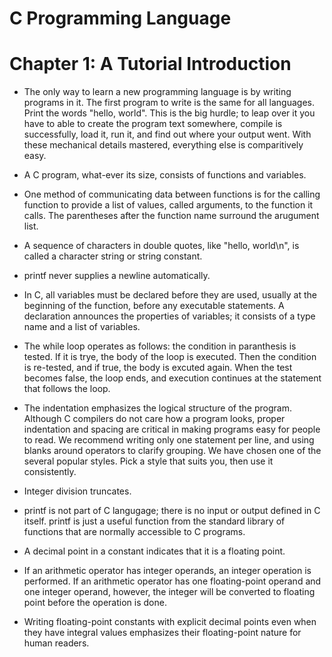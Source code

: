 # C Programming Language

# Chapter 1: A Tutorial Introduction

- The only way to learn a new programming language is by writing programs in it. The first program to write is the same for all languages. Print the words "hello, world". This is the big hurdle; to leap over it you have to able to create the program text somewhere, compile is successfully, load it, run it, and find out where your output went. With these mechanical details mastered, everything else is comparitively easy.

- A C program, what-ever its size, consists of functions and variables.

- One method of communicating data between functions is for the calling function to provide a list of values, called arguments, to the function it calls. The parentheses after the function name surround the arugument list.

- A sequence of characters in double quotes, like "hello, world\n", is called a character string or string constant.

- printf never supplies a newline automatically.

- In C, all variables must be declared before they are used, usually at the beginning of the function, before any executable statements. A declaration announces the properties of variables; it consists of a type name and a list of variables.

- The while loop operates as follows: the condition in paranthesis is tested. If it is trye, the body of the loop is executed. Then the condition is re-tested, and if true, the body is excuted again. When the test becomes false, the loop ends, and execution continues at  the statement that follows the loop.

- The indentation emphasizes the logical structure of the program. Although C compilers do not care how a program looks, proper indentation and spacing are critical in making programs easy for people to read. We recommend writing only one statement per line, and using blanks around operators to clarify grouping. We have chosen one of the several popular styles. Pick a style that suits you, then use it consistently.

- Integer division truncates.

- printf is not part of C langugage; there is no input or output defined in C itself. printf is just a useful function from the standard library of functions that are normally accessible to C programs.

- A decimal point in a constant indicates that it is a floating point.

- If an arithmetic operator has integer operands, an integer operation is performed. If an arithmetic operator has one floating-point operand and one integer operand, however, the integer will be converted to floating point before the operation is done.

- Writing floating-point constants with explicit decimal points even when they have integral values emphasizes their floating-point nature for human readers.
